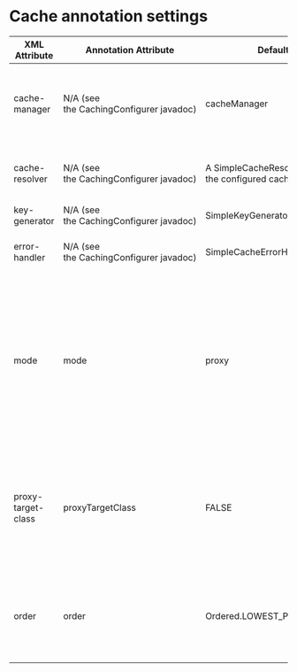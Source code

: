 # Cache annotation settings

XML Attribute|Annotation Attribute|Default|Description
--|--|--|--
cache&#45;manager|N&#47;A (see the CachingConfigurer javadoc)|cacheManager|The name of the cache manager to use. A default CacheResolver is initialized behind the scenes with this cache manager (or cacheManager if not set). For more fine&#45;grained management of the cache resolution, consider setting the 'cache&#45;resolver' attribute.
cache&#45;resolver|N&#47;A (see the CachingConfigurer javadoc)|A SimpleCacheResolver using the configured cacheManager.|The bean name of the CacheResolver that is to be used to resolve the backing caches. This attribute is not required and needs to be specified only as an alternative to the 'cache&#45;manager' attribute.
key&#45;generator|N&#47;A (see the CachingConfigurer javadoc)|SimpleKeyGenerator|Name of the custom key generator to use.
error&#45;handler|N&#47;A (see the CachingConfigurer javadoc)|SimpleCacheErrorHandler|The name of the custom cache error handler to use. By default, any exception thrown during a cache related operation is thrown back at the client.
mode|mode|proxy|The default mode (proxy) processes annotated beans to be proxied by using Spring’s AOP framework (following proxy semantics, as discussed earlier, applying to method calls coming in through the proxy only). The alternative mode (aspectj) instead weaves the affected classes with Spring’s AspectJ caching aspect, modifying the target class byte code to apply to any kind of method call. AspectJ weaving requires spring&#45;aspects.jar in the classpath as well as load&#45;time weaving (or compile&#45;time weaving) enabled. (See Spring configuration for details on how to set up load&#45;time weaving.)
proxy&#45;target&#45;class|proxyTargetClass|FALSE|Applies to proxy mode only. Controls what type of caching proxies are created for classes annotated with the @Cacheable or @CacheEvict annotations. If the proxy&#45;target&#45;class attribute is set to true, class&#45;based proxies are created. If proxy&#45;target&#45;class is false or if the attribute is omitted, standard JDK interface&#45;based proxies are created. (See Proxying Mechanisms for a detailed examination of the different proxy types.)
order|order|Ordered.LOWEST_PRECEDENCE|Defines the order of the cache advice that is applied to beans annotated with @Cacheable or @CacheEvict. (For more information about the rules related to ordering AOP advice, see Advice Ordering.) No specified ordering means that the AOP subsystem determines the order of the advice.

